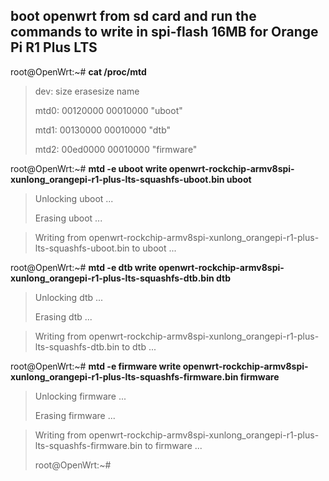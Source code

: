 ## boot openwrt from sd card and run the commands to write in spi-flash 16MB for Orange Pi R1 Plus LTS
root@OpenWrt:~# **cat /proc/mtd**

>dev:    size   erasesize  name
>
>mtd0: 00120000 00010000 "uboot"
>
>mtd1: 00130000 00010000 "dtb"
>
>mtd2: 00ed0000 00010000 "firmware"
>


root@OpenWrt:~# **mtd -e uboot write openwrt-rockchip-armv8spi-xunlong_orangepi-r1-plus-lts-squashfs-uboot.bin uboot**

>Unlocking uboot ...
>
>Erasing uboot ...

>Writing from openwrt-rockchip-armv8spi-xunlong_orangepi-r1-plus-lts-squashfs-uboot.bin to uboot ...
>
root@OpenWrt:~# **mtd -e dtb write openwrt-rockchip-armv8spi-xunlong_orangepi-r1-plus-lts-squashfs-dtb.bin dtb**

>Unlocking dtb ...
>
>Erasing dtb ...

>Writing from openwrt-rockchip-armv8spi-xunlong_orangepi-r1-plus-lts-squashfs-dtb.bin to dtb ...
>
root@OpenWrt:~# **mtd -e firmware write openwrt-rockchip-armv8spi-xunlong_orangepi-r1-plus-lts-squashfs-firmware.bin firmware**

>Unlocking firmware ...
>
>Erasing firmware ...

>Writing from openwrt-rockchip-armv8spi-xunlong_orangepi-r1-plus-lts-squashfs-firmware.bin to firmware ...
>
>root@OpenWrt:~#
